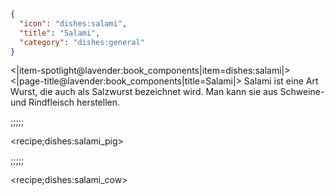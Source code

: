 ```json
{
  "icon": "dishes:salami",
  "title": "Salami",
  "category": "dishes:general"
}
```

<|item-spotlight@lavender:book_components|item=dishes:salami|>
<|page-title@lavender:book_components|title=Salami|>
Salami ist eine Art Wurst, die auch als Salzwurst bezeichnet wird. Man kann sie aus Schweine- und Rindfleisch herstellen.

;;;;;

<recipe;dishes:salami_pig>



;;;;;

<recipe;dishes:salami_cow>

